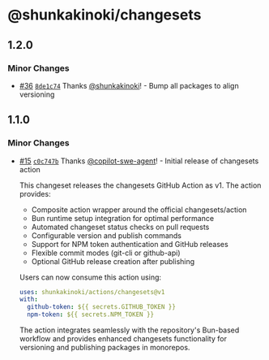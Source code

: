 # @shunkakinoki/changesets

## 1.2.0

### Minor Changes

- [#36](https://github.com/shunkakinoki/actions/pull/36) [`8de1c74`](https://github.com/shunkakinoki/actions/commit/8de1c7474267590aa2262d1a644b81bc09da839a) Thanks [@shunkakinoki](https://github.com/shunkakinoki)! - Bump all packages to align versioning

## 1.1.0

### Minor Changes

- [#15](https://github.com/shunkakinoki/actions/pull/15) [`c0c747b`](https://github.com/shunkakinoki/actions/commit/c0c747bacbbd6d3b84683b9cee4a252d5a8f4952) Thanks [@copilot-swe-agent](https://github.com/apps/copilot-swe-agent)! - Initial release of changesets action

  This changeset releases the changesets GitHub Action as v1. The action provides:

  - Composite action wrapper around the official changesets/action
  - Bun runtime setup integration for optimal performance
  - Automated changeset status checks on pull requests
  - Configurable version and publish commands
  - Support for NPM token authentication and GitHub releases
  - Flexible commit modes (git-cli or github-api)
  - Optional GitHub release creation after publishing

  Users can now consume this action using:

  ```yaml
  uses: shunkakinoki/actions/changesets@v1
  with:
    github-token: ${{ secrets.GITHUB_TOKEN }}
    npm-token: ${{ secrets.NPM_TOKEN }}
  ```

  The action integrates seamlessly with the repository's Bun-based workflow and provides enhanced changesets functionality for versioning and publishing packages in monorepos.
